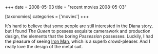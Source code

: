 +++
date = 2008-05-03
title = "recent movies 2008-05-03"

[taxonomies]
categories = ['movies']
+++

It\'s hard to believe that some people are still interested in the Diana
story, but I found *The Queen* to possess exquisite camerawork and
production design, the elements that the boring *Possession* possesses.
Luckily, I had the pleasure of seeing [Iron Man], which is a superb
crowd-pleaser. And I really love the design of the metal suit.

  [Iron Man]: http://tshepang.net/iron-man
